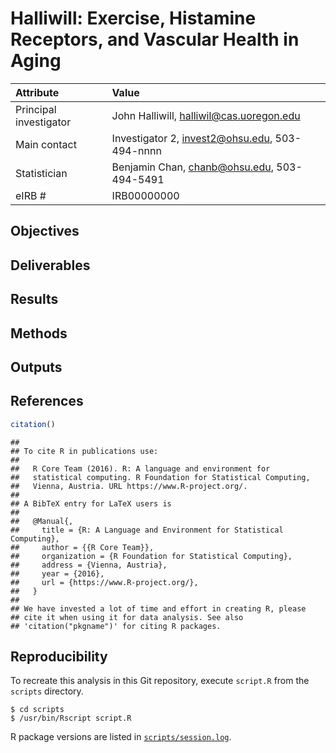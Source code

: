 # Halliwill: Exercise, Histamine Receptors, and Vascular Health in Aging

Attribute | Value
:---|:---
Principal investigator | John Halliwill, halliwil@cas.uoregon.edu
Main contact | Investigator 2, invest2@ohsu.edu, 503-494-nnnn
Statistician | Benjamin Chan, chanb@ohsu.edu, 503-494-5491
eIRB # | IRB00000000


## Objectives



## Deliverables



## Results



## Methods



## Outputs



## References

```r
citation()
```

```
## 
## To cite R in publications use:
## 
##   R Core Team (2016). R: A language and environment for
##   statistical computing. R Foundation for Statistical Computing,
##   Vienna, Austria. URL https://www.R-project.org/.
## 
## A BibTeX entry for LaTeX users is
## 
##   @Manual{,
##     title = {R: A Language and Environment for Statistical Computing},
##     author = {{R Core Team}},
##     organization = {R Foundation for Statistical Computing},
##     address = {Vienna, Austria},
##     year = {2016},
##     url = {https://www.R-project.org/},
##   }
## 
## We have invested a lot of time and effort in creating R, please
## cite it when using it for data analysis. See also
## 'citation("pkgname")' for citing R packages.
```



## Reproducibility

To recreate this analysis in this Git repository, execute `script.R` from the `scripts` directory.

```
$ cd scripts
$ /usr/bin/Rscript script.R
```

R package versions are listed in [`scripts/session.log`](scripts/session.log).
